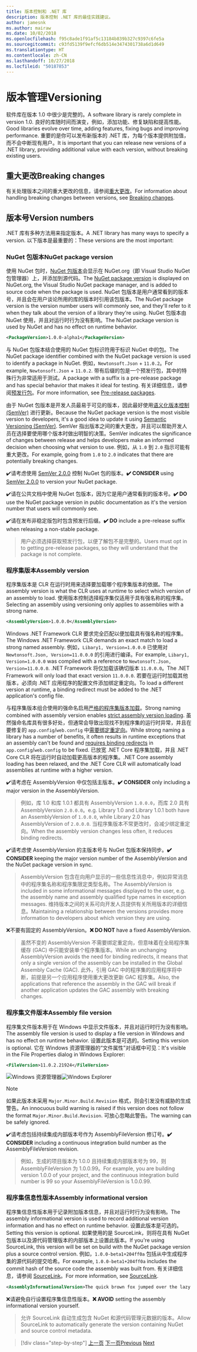 ```yaml
---
title: 版本控制和 .NET 库
description: 版本控制 .NET 库的最佳实践建议。
author: jamesnk
ms.author: mairaw
ms.date: 10/02/2018
ms.openlocfilehash: f95c8ade1f91af5c13184b839b327c9397c6fe5a
ms.sourcegitcommit: c93fd5139f9efcf6db514e3474301738a6d1d649
ms.translationtype: HT
ms.contentlocale: zh-CN
ms.lasthandoff: 10/27/2018
ms.locfileid: "50187853"
---
```

# <a name="versioning"></a><span data-ttu-id="6656f-103">版本管理</span><span class="sxs-lookup"><span data-stu-id="6656f-103">Versioning</span></span>

<span data-ttu-id="6656f-104">软件库在版本 1.0 中很少是完整的。</span><span class="sxs-lookup"><span data-stu-id="6656f-104">A software library is rarely complete in version 1.0.</span></span> <span data-ttu-id="6656f-105">良好的库随时间而演变，例如，添加功能、修复缺陷和提高性能。</span><span class="sxs-lookup"><span data-stu-id="6656f-105">Good libraries evolve over time, adding features, fixing bugs and improving performance.</span></span> <span data-ttu-id="6656f-106">重要的是你可以发布新版本的 .NET 库，为每个版本提供附加值，而不会中断现有用户。</span><span class="sxs-lookup"><span data-stu-id="6656f-106">It is important that you can release new versions of a .NET library, providing additional value with each version, without breaking existing users.</span></span>

## <a name="breaking-changes"></a><span data-ttu-id="6656f-107">重大更改</span><span class="sxs-lookup"><span data-stu-id="6656f-107">Breaking changes</span></span>

<span data-ttu-id="6656f-108">有关处理版本之间的重大更改的信息，请参阅[重大更改](./breaking-changes.md)。</span><span class="sxs-lookup"><span data-stu-id="6656f-108">For information about handling breaking changes between versions, see [Breaking changes](./breaking-changes.md).</span></span>

## <a name="version-numbers"></a><span data-ttu-id="6656f-109">版本号</span><span class="sxs-lookup"><span data-stu-id="6656f-109">Version numbers</span></span>

<span data-ttu-id="6656f-110">.NET 库有多种方法用来指定版本。</span><span class="sxs-lookup"><span data-stu-id="6656f-110">A .NET library has many ways to specify a version.</span></span> <span data-ttu-id="6656f-111">以下版本是最重要的：</span><span class="sxs-lookup"><span data-stu-id="6656f-111">These versions are the most important:</span></span>

### <a name="nuget-package-version"></a><span data-ttu-id="6656f-112">NuGet 包版本</span><span class="sxs-lookup"><span data-stu-id="6656f-112">NuGet package version</span></span>

<span data-ttu-id="6656f-113">使用 NuGet 包时，[NuGet 包版本](/nuget/reference/package-versioning)会显示在 NuGet.org（即 Visual Studio NuGet 包管理器）上，并添加到源代码。</span><span class="sxs-lookup"><span data-stu-id="6656f-113">The [NuGet package version](/nuget/reference/package-versioning) is displayed on NuGet.org, the Visual Studio NuGet package manager, and is added to source code when the package is used.</span></span> <span data-ttu-id="6656f-114">NuGet 包版本是用户通常看到的版本号，并且会在用户谈论所用的库的版本时引用该包版本。</span><span class="sxs-lookup"><span data-stu-id="6656f-114">The NuGet package version is the version number users will commonly see, and they'll refer to it when they talk about the version of a library they're using.</span></span> <span data-ttu-id="6656f-115">NuGet 包版本由 NuGet 使用，并且对运行时行为没有影响。</span><span class="sxs-lookup"><span data-stu-id="6656f-115">The NuGet package version is used by NuGet and has no effect on runtime behavior.</span></span>

```xml
<PackageVersion>1.0.0-alpha1</PackageVersion>
```

<span data-ttu-id="6656f-116">与 NuGet 包版本结合使用的 NuGet 包标识符用于标识 NuGet 中的包。</span><span class="sxs-lookup"><span data-stu-id="6656f-116">The NuGet package identifier combined with the NuGet package version is used to identify a package in NuGet.</span></span> <span data-ttu-id="6656f-117">例如，`Newtonsoft.Json` + `11.0.2`。</span><span class="sxs-lookup"><span data-stu-id="6656f-117">For example, `Newtonsoft.Json` + `11.0.2`.</span></span> <span data-ttu-id="6656f-118">带有后缀的包是一个预发行包，其中的特殊行为非常适用于测试。</span><span class="sxs-lookup"><span data-stu-id="6656f-118">A package with a suffix is a pre-release package and has special behavior that makes it ideal for testing.</span></span> <span data-ttu-id="6656f-119">有关详细信息，请参阅[预发行包](./nuget.md#pre-release-packages)。</span><span class="sxs-lookup"><span data-stu-id="6656f-119">For more information, see [Pre-release packages](./nuget.md#pre-release-packages).</span></span>

<span data-ttu-id="6656f-120">由于 NuGet 包版本是开发人员最易于可见的版本，因此最好使用[语义化版本控制 (SemVer)](https://semver.org/) 进行更新。</span><span class="sxs-lookup"><span data-stu-id="6656f-120">Because the NuGet package version is the most visible version to developers, it's a good idea to update it using [Semantic Versioning (SemVer)](https://semver.org/).</span></span> <span data-ttu-id="6656f-121">SemVer 指出版本之间的重大更改，并且可以帮助开发人员在选择要使用哪个版本时做出明智的决策。</span><span class="sxs-lookup"><span data-stu-id="6656f-121">SemVer indicates the significance of changes between release and helps developers make an informed decision when choosing what version to use.</span></span> <span data-ttu-id="6656f-122">例如，从 `1.0` 到 `2.0` 指示可能有重大更改。</span><span class="sxs-lookup"><span data-stu-id="6656f-122">For example, going from `1.0` to `2.0` indicates that there are potentially breaking changes.</span></span>

<span data-ttu-id="6656f-123">✔️请考虑使用 [SemVer 2.0.0](https://semver.org/) 控制 NuGet 包的版本。</span><span class="sxs-lookup"><span data-stu-id="6656f-123">**✔️ CONSIDER** using [SemVer 2.0.0](https://semver.org/) to version your NuGet package.</span></span>

<span data-ttu-id="6656f-124">✔️请在公共文档中使用 NuGet 包版本，因为它是用户通常看到的版本号。</span><span class="sxs-lookup"><span data-stu-id="6656f-124">**✔️ DO** use the NuGet package version in public documentation as it's the version number that users will commonly see.</span></span>

<span data-ttu-id="6656f-125">✔️请在发布非稳定版包时包含预发行后缀。</span><span class="sxs-lookup"><span data-stu-id="6656f-125">**✔️ DO** include a pre-release suffix when releasing a non-stable package.</span></span>

> <span data-ttu-id="6656f-126">用户必须选择获取预发行包，以便了解包不是完整的。</span><span class="sxs-lookup"><span data-stu-id="6656f-126">Users must opt in to getting pre-release packages, so they will understand that the package is not complete.</span></span>

### <a name="assembly-version"></a><span data-ttu-id="6656f-127">程序集版本</span><span class="sxs-lookup"><span data-stu-id="6656f-127">Assembly version</span></span>

<span data-ttu-id="6656f-128">程序集版本是 CLR 在运行时用来选择要加载哪个程序集版本的依据。</span><span class="sxs-lookup"><span data-stu-id="6656f-128">The assembly version is what the CLR uses at runtime to select which version of an assembly to load.</span></span> <span data-ttu-id="6656f-129">使用版本控制选择程序集仅适用于具有强名称的程序集。</span><span class="sxs-lookup"><span data-stu-id="6656f-129">Selecting an assembly using versioning only applies to assemblies with a strong name.</span></span>

```xml
<AssemblyVersion>1.0.0.0</AssemblyVersion>
```

<span data-ttu-id="6656f-130">Windows .NET Framework CLR 要求完全匹配以便加载具有强名称的程序集。</span><span class="sxs-lookup"><span data-stu-id="6656f-130">The Windows .NET Framework CLR demands an exact match to load a strong named assembly.</span></span> <span data-ttu-id="6656f-131">例如，`Libary1, Version=1.0.0.0` 已使用对 `Newtonsoft.Json, Version=11.0.0.0` 的引用进行编译。</span><span class="sxs-lookup"><span data-stu-id="6656f-131">For example, `Libary1, Version=1.0.0.0` was compiled with a reference to `Newtonsoft.Json, Version=11.0.0.0`.</span></span> <span data-ttu-id="6656f-132">.NET Framework 将仅加载该确切版本 `11.0.0.0`。</span><span class="sxs-lookup"><span data-stu-id="6656f-132">The .NET Framework will only load that exact version `11.0.0.0`.</span></span> <span data-ttu-id="6656f-133">若要在运行时加载其他版本，必须向 .NET 应用程序的配置文件添加绑定重定向。</span><span class="sxs-lookup"><span data-stu-id="6656f-133">To load a different version at runtime, a binding redirect must be added to the .NET application's config file.</span></span>

<span data-ttu-id="6656f-134">与程序集版本组合使用的强命名启用[严格的程序集版本加载](../../framework/app-domains/assembly-versioning.md)。</span><span class="sxs-lookup"><span data-stu-id="6656f-134">Strong naming combined with assembly version enables [strict assembly version loading](../../framework/app-domains/assembly-versioning.md).</span></span> <span data-ttu-id="6656f-135">虽然强命名库具有很多好处，但通常会导致出现找不到程序集的运行时异常，并且在要修复的 `app.config`/`web.config` 中[需要绑定重定向](../../framework/configure-apps/redirect-assembly-versions.md)。</span><span class="sxs-lookup"><span data-stu-id="6656f-135">While strong naming a library has a number of benefits, it often results in runtime exceptions that an assembly can't be found and [requires binding redirects](../../framework/configure-apps/redirect-assembly-versions.md) in `app.config`/`web.config` to be fixed.</span></span> <span data-ttu-id="6656f-136">已放宽 .NET Core 程序集加载，并且 .NET Core CLR 将在运行时自动加载更高版本的程序集。</span><span class="sxs-lookup"><span data-stu-id="6656f-136">.NET Core assembly loading has been relaxed, and the .NET Core CLR will automatically load assemblies at runtime with a higher version.</span></span>

<span data-ttu-id="6656f-137">✔️请考虑在 AssemblyVersion 中仅包括主版本。</span><span class="sxs-lookup"><span data-stu-id="6656f-137">**✔️ CONSIDER** only including a major version in the AssemblyVersion.</span></span>

> <span data-ttu-id="6656f-138">例如，库 1.0 和库 1.0.1 都具有 AssemblyVersion `1.0.0.0`，而库 2.0 具有 AssemblyVersion `2.0.0.0`。</span><span class="sxs-lookup"><span data-stu-id="6656f-138">e.g. Library 1.0 and Library 1.0.1 both have an AssemblyVersion of `1.0.0.0`, while Library 2.0 has AssemblyVersion of `2.0.0.0`.</span></span> <span data-ttu-id="6656f-139">当程序集版本不常更改时，会减少绑定重定向。</span><span class="sxs-lookup"><span data-stu-id="6656f-139">When the assembly version changes less often, it reduces binding redirects.</span></span>

<span data-ttu-id="6656f-140">✔️请考虑使 AssemblyVersion 的主版本号与 NuGet 包版本保持同步。</span><span class="sxs-lookup"><span data-stu-id="6656f-140">**✔️ CONSIDER** keeping the major version number of the AssemblyVersion and the NuGet package version in sync.</span></span>

> <span data-ttu-id="6656f-141">AssemblyVersion 包含在向用户显示的一些信息性消息中，例如异常消息中的程序集名称和程序集限定类型名称。</span><span class="sxs-lookup"><span data-stu-id="6656f-141">The AssemblyVersion is included in some informational messages displayed to the user, e.g. the assembly name and assembly qualified type names in exception messages.</span></span> <span data-ttu-id="6656f-142">维持版本之间的关系可向开发人员提供有关所用版本的详细信息。</span><span class="sxs-lookup"><span data-stu-id="6656f-142">Maintaining a relationship between the versions provides more information to developers about which version they are using.</span></span>

<span data-ttu-id="6656f-143">❌不要有固定的 AssemblyVersion。</span><span class="sxs-lookup"><span data-stu-id="6656f-143">**❌ DO NOT** have a fixed AssemblyVersion.</span></span>

> <span data-ttu-id="6656f-144">虽然不变的 AssemblyVersion 不需要绑定重定向，但意味着在全局程序集缓存 (GAC) 中只能安装单个程序集版本。</span><span class="sxs-lookup"><span data-stu-id="6656f-144">While an unchanging AssemblyVersion avoids the need for binding redirects, it means that only a single version of the assembly can be installed in the Global Assembly Cache (GAC).</span></span> <span data-ttu-id="6656f-145">此外，引用 GAC 中的程序集的应用程序将中断，前提是另一个应用程序使用重大更改更新 GAC 程序集。</span><span class="sxs-lookup"><span data-stu-id="6656f-145">Also, the applications that reference the assembly in the GAC will break if another application updates the GAC assembly with breaking changes.</span></span>

### <a name="assembly-file-version"></a><span data-ttu-id="6656f-146">程序集文件版本</span><span class="sxs-lookup"><span data-stu-id="6656f-146">Assembly file version</span></span>

<span data-ttu-id="6656f-147">程序集文件版本用于在 Windows 中显示文件版本，并且对运行时行为没有影响。</span><span class="sxs-lookup"><span data-stu-id="6656f-147">The assembly file version is used to display a file version in Windows and has no effect on runtime behavior.</span></span> <span data-ttu-id="6656f-148">设置此版本是可选的。</span><span class="sxs-lookup"><span data-stu-id="6656f-148">Setting this version is optional.</span></span> <span data-ttu-id="6656f-149">它在 Windows 资源管理器的“文件属性”对话框中可见：</span><span class="sxs-lookup"><span data-stu-id="6656f-149">It's visible in the File Properties dialog in Windows Explorer:</span></span>

```xml
<FileVersion>11.0.2.21924</FileVersion>
```

<span data-ttu-id="6656f-150">![Windows 资源管理器](./media/versioning/win-properties.png "Windows 资源管理器")</span><span class="sxs-lookup"><span data-stu-id="6656f-150">![Windows Explorer](./media/versioning/win-properties.png "Windows Explorer")</span></span>

> [!NOTE]
> <span data-ttu-id="6656f-151">如果此版本未采用 `Major.Minor.Build.Revision` 格式，则会引发没有威胁的生成警告。</span><span class="sxs-lookup"><span data-stu-id="6656f-151">An innocuous build warning is raised if this version does not follow the format `Major.Minor.Build.Revision`.</span></span> <span data-ttu-id="6656f-152">可放心忽略此警告。</span><span class="sxs-lookup"><span data-stu-id="6656f-152">The warning can be safely ignored.</span></span>

<span data-ttu-id="6656f-153">✔️请考虑包括持续集成内部版本号作为 AssemblyFileVersion 修订号。</span><span class="sxs-lookup"><span data-stu-id="6656f-153">**✔️ CONSIDER** including a continuous integration build number as the AssemblyFileVersion revision.</span></span>

> <span data-ttu-id="6656f-154">例如，生成的项目版本为 1.0.0 且持续集成内部版本号为 99，则 AssemblyFileVersion 为 1.0.0.99。</span><span class="sxs-lookup"><span data-stu-id="6656f-154">For example, you are building version 1.0.0 of your project, and the continuous integration build number is 99 so your AssemblyFileVersion is 1.0.0.99.</span></span>

### <a name="assembly-informational-version"></a><span data-ttu-id="6656f-155">程序集信息性版本</span><span class="sxs-lookup"><span data-stu-id="6656f-155">Assembly informational version</span></span>

<span data-ttu-id="6656f-156">程序集信息性版本用于记录附加版本信息，并且对运行时行为没有影响。</span><span class="sxs-lookup"><span data-stu-id="6656f-156">The assembly informational version is used to record additional version information and has no effect on runtime behavior.</span></span> <span data-ttu-id="6656f-157">设置此版本是可选的。</span><span class="sxs-lookup"><span data-stu-id="6656f-157">Setting this version is optional.</span></span> <span data-ttu-id="6656f-158">如果使用的是 SourceLink，则将在具有 NuGet 包版本以及源代码管理版本的内部版本上设置此版本。</span><span class="sxs-lookup"><span data-stu-id="6656f-158">If you're using SourceLink, this version will be set on build with the NuGet package version plus a source control version.</span></span> <span data-ttu-id="6656f-159">例如，`1.0.0-beta1+204ff0a` 包括从中生成程序集的源代码的提交哈希。</span><span class="sxs-lookup"><span data-stu-id="6656f-159">For example, `1.0.0-beta1+204ff0a` includes the commit hash of the source code the assembly was built from.</span></span> <span data-ttu-id="6656f-160">有关详细信息，请参阅 [SourceLink](./sourcelink.md)。</span><span class="sxs-lookup"><span data-stu-id="6656f-160">For more information, see [SourceLink](./sourcelink.md).</span></span>

```xml
<AssemblyInformationalVersion>The quick brown fox jumped over the lazy dog.</AssemblyInformationalVersion>
```

<span data-ttu-id="6656f-161">❌请避免自行设置程序集信息性版本。</span><span class="sxs-lookup"><span data-stu-id="6656f-161">**❌ AVOID** setting the assembly informational version yourself.</span></span>

> <span data-ttu-id="6656f-162">允许 SourceLink 自动生成包含 NuGet 和源代码管理元数据的版本。</span><span class="sxs-lookup"><span data-stu-id="6656f-162">Allow SourceLink to automatically generate the version containing NuGet and source control metadata.</span></span>

>[!div class="step-by-step"]
<span data-ttu-id="6656f-163">[上一页](./publish-nuget-package.md)
[下一页](./breaking-changes.md)</span><span class="sxs-lookup"><span data-stu-id="6656f-163">[Previous](./publish-nuget-package.md)
[Next](./breaking-changes.md)</span></span>
